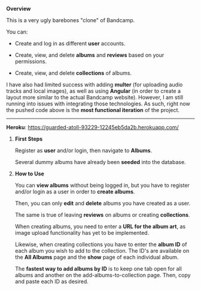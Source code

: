 **Overview**

This is a very ugly barebones "clone" of Bandcamp.

You can:

- Create and log in as different **user** accounts.

- Create, view, and delete **albums** and **reviews** based on your permissions.

- Create, view, and delete **collections** of albums.


I have also had limited success with adding **multer** (for uploading audio tracks and local images), as well as using **Angular** (in order to create a layout more similar to the actual Bandcamp website). However, I am still running into issues with integrating those technologies. As such, right now the pushed code above is the **most functional iteration** of the project.

___

**Heroku**: https://guarded-atoll-93229-12245eb5da2b.herokuapp.com/

1. **First Steps**

    Register as **user** and/or login, then navigate to **Albums**.

    Several dummy albums have already been **seeded** into the database.


2. **How to Use**

    You can **view albums** without being logged in, but you have to register and/or login as a user in order to **create albums**.

    Then, you can only **edit** and **delete** albums you have created as a user.

    The same is true of leaving **reviews** on albums or creating **collections**.

    When creating albums, you need to enter a **URL for the album art**, as image upload functionality has yet to be implemented.

    Likewise, when creating collections you have to enter the **album ID** of each album you wish to add to the collection. The ID's are available on the **All Albums** page and the **show** page of each individual album.

    The **fastest way to add albums by ID** is to keep one tab open for all albums and another on the add-albums-to-collection page. Then, copy and paste each ID as desired.
